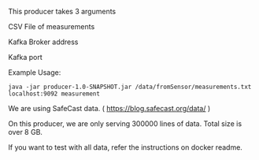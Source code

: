This producer takes 3 arguments

CSV File of measurements

Kafka Broker address

Kafka port

Example Usage:

`java -jar producer-1.0-SNAPSHOT.jar /data/fromSensor/measurements.txt localhost:9092 measurement`


We are using SafeCast data. ( https://blog.safecast.org/data/ )

On this producer, we are only serving 300000 lines of data. Total size is over 8 GB. 

If you want to test with all data, refer the instructions on docker readme.

